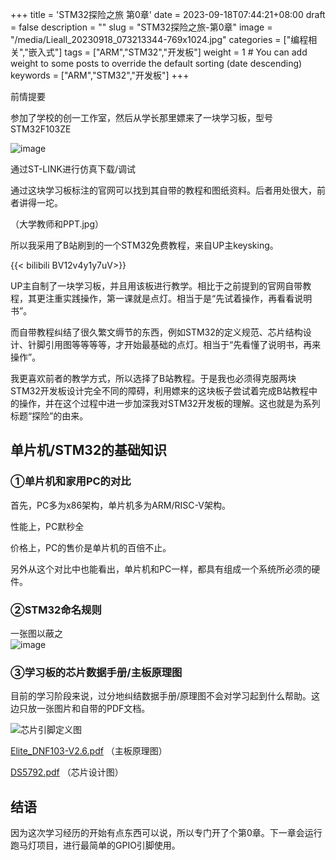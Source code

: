 +++
title = 'STM32探险之旅 第0章'
date = 2023-09-18T07:44:21+08:00
draft = false
description = ""
slug = "STM32探险之旅-第0章"
image = "/media/Lieall_20230918_073213344-769x1024.jpg"
categories = ["编程相关","嵌入式"]
tags = ["ARM","STM32","开发板"]
weight = 1       # You can add weight to some posts to override the default sorting (date descending)
keywords = ["ARM","STM32","开发板"]
+++

前情提要

参加了学校的创一工作室，然后从学长那里嫖来了一块学习板，型号STM32F103ZE

<img src="/media/Lieall_20230918_073213344-769x1024.jpg" style="display: block; margin-left: auto; margin-right: auto;" alt="image">

通过ST-LINK进行仿真下载/调试

通过这块学习板标注的官网可以找到其自带的教程和图纸资料。后者用处很大，前者讲得一坨。

（大学教师和PPT.jpg）

所以我采用了B站刷到的一个STM32免费教程，来自UP主keysking。

{{< bilibili BV12v4y1y7uV>}}

UP主自制了一块学习板，并且用该板进行教学。相比于之前提到的官网自带教程，其更注重实践操作，第一课就是点灯。相当于是“先试着操作，再看看说明书”。

而自带教程纠结了很久繁文缛节的东西，例如STM32的定义规范、芯片结构设计、针脚引用图等等等等，才开始最基础的点灯。相当于“先看懂了说明书，再来操作”。

我更喜欢前者的教学方式，所以选择了B站教程。于是我也必须得克服两块STM32开发板设计完全不同的障碍，利用嫖来的这块板子尝试着完成B站教程中的操作，并在这个过程中进一步加深我对STM32开发板的理解。这也就是为系列标题“探险”的由来。

## 单片机/STM32的基础知识

### ①单片机和家用PC的对比

首先，PC多为x86架构，单片机多为ARM/RISC-V架构。

性能上，PC默秒全

价格上，PC的售价是单片机的百倍不止。

另外从这个对比中也能看出，单片机和PC一样，都具有组成一个系统所必须的硬件。

### ②STM32命名规则

一张图以蔽之
<img src="/media/v2-439b980f0e3a22b3d12475c1f80795d5_r-1024x507.jpg" style="display: block; margin-left: auto; margin-right: auto;" alt="image">

### ③学习板的芯片数据手册/主板原理图

目前的学习阶段来说，过分地纠结数据手册/原理图不会对学习起到什么帮助。这边只放一张图片和自带的PDF文档。

<img src="/media/屏幕截图-2023-09-18-075857.png" style="display: block; margin-left: auto; margin-right: auto;" alt="芯片引脚定义图">


[Elite_DNF103-V2.6.pdf](/media/Elite_DNF103-V2.6.pdf)
（主板原理图）

[DS5792.pdf](/media/DS5792.pdf)
（芯片设计图）

## 结语

因为这次学习经历的开始有点东西可以说，所以专门开了个第0章。下一章会运行跑马灯项目，进行最简单的GPIO引脚使用。